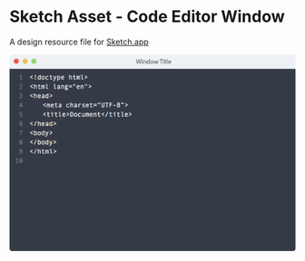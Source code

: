 # Sketch Asset - Code Editor Window

A design resource file for [Sketch.app](http://www.bohemiancoding.com/sketch)

![](lib/dark-code-editor-window.png?raw=true)
